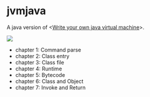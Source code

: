 # jvmjava
A java version of <[Write your own java virtual machine][1]>.

![](https://images-cn.ssl-images-amazon.com/images/I/51drSx24-CL._SX381_BO1,204,203,200_.jpg)

- chapter 1: Command parse
- chapter 2: Class entry
- chapter 3: Class file
- chapter 4: Runtime
- chapter 5: Bytecode
- chapter 6: Class and Object
- chapter 7: Invoke and Return

[1]: https://www.amazon.com/Write-their-Virtual-Machine-Chinese/dp/7111534131/ref=sr_1_fkmr0_2?ie=UTF8&qid=1489912999&sr=8-2-fkmr0&keywords=write+your+own+java+virtual+machine
